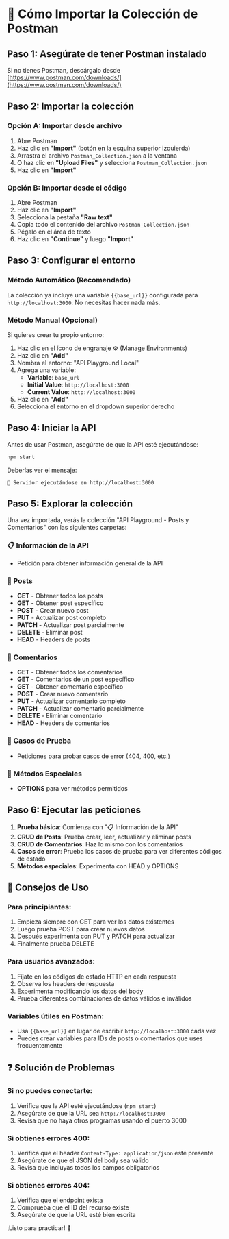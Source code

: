 # 📮 Cómo Importar la Colección de Postman

## Paso 1: Asegúrate de tener Postman instalado
Si no tienes Postman, descárgalo desde [https://www.postman.com/downloads/](https://www.postman.com/downloads/)

## Paso 2: Importar la colección

### Opción A: Importar desde archivo
1. Abre Postman
2. Haz clic en **"Import"** (botón en la esquina superior izquierda)
3. Arrastra el archivo `Postman_Collection.json` a la ventana
4. O haz clic en **"Upload Files"** y selecciona `Postman_Collection.json`
5. Haz clic en **"Import"**

### Opción B: Importar desde el código
1. Abre Postman
2. Haz clic en **"Import"**
3. Selecciona la pestaña **"Raw text"**
4. Copia todo el contenido del archivo `Postman_Collection.json`
5. Pégalo en el área de texto
6. Haz clic en **"Continue"** y luego **"Import"**

## Paso 3: Configurar el entorno

### Método Automático (Recomendado)
La colección ya incluye una variable `{{base_url}}` configurada para `http://localhost:3000`. No necesitas hacer nada más.

### Método Manual (Opcional)
Si quieres crear tu propio entorno:
1. Haz clic en el ícono de engranaje ⚙️ (Manage Environments)
2. Haz clic en **"Add"**
3. Nombra el entorno: "API Playground Local"
4. Agrega una variable:
   - **Variable**: `base_url`
   - **Initial Value**: `http://localhost:3000`
   - **Current Value**: `http://localhost:3000`
5. Haz clic en **"Add"**
6. Selecciona el entorno en el dropdown superior derecho

## Paso 4: Iniciar la API
Antes de usar Postman, asegúrate de que la API esté ejecutándose:

```bash
npm start
```

Deberías ver el mensaje:
```
🚀 Servidor ejecutándose en http://localhost:3000
```

## Paso 5: Explorar la colección

Una vez importada, verás la colección "API Playground - Posts y Comentarios" con las siguientes carpetas:

### 📋 Información de la API
- Petición para obtener información general de la API

### 📝 Posts
- **GET** - Obtener todos los posts
- **GET** - Obtener post específico
- **POST** - Crear nuevo post
- **PUT** - Actualizar post completo
- **PATCH** - Actualizar post parcialmente
- **DELETE** - Eliminar post
- **HEAD** - Headers de posts

### 💬 Comentarios
- **GET** - Obtener todos los comentarios
- **GET** - Comentarios de un post específico
- **GET** - Obtener comentario específico
- **POST** - Crear nuevo comentario
- **PUT** - Actualizar comentario completo
- **PATCH** - Actualizar comentario parcialmente
- **DELETE** - Eliminar comentario
- **HEAD** - Headers de comentarios

### 🧪 Casos de Prueba
- Peticiones para probar casos de error (404, 400, etc.)

### 🔧 Métodos Especiales
- **OPTIONS** para ver métodos permitidos

## Paso 6: Ejecutar las peticiones

1. **Prueba básica**: Comienza con "📋 Información de la API"
2. **CRUD de Posts**: Prueba crear, leer, actualizar y eliminar posts
3. **CRUD de Comentarios**: Haz lo mismo con los comentarios
4. **Casos de error**: Prueba los casos de prueba para ver diferentes códigos de estado
5. **Métodos especiales**: Experimenta con HEAD y OPTIONS

## 🎯 Consejos de Uso

### Para principiantes:
1. Empieza siempre con GET para ver los datos existentes
2. Luego prueba POST para crear nuevos datos
3. Después experimenta con PUT y PATCH para actualizar
4. Finalmente prueba DELETE

### Para usuarios avanzados:
1. Fíjate en los códigos de estado HTTP en cada respuesta
2. Observa los headers de respuesta
3. Experimenta modificando los datos del body
4. Prueba diferentes combinaciones de datos válidos e inválidos

### Variables útiles en Postman:
- Usa `{{base_url}}` en lugar de escribir `http://localhost:3000` cada vez
- Puedes crear variables para IDs de posts o comentarios que uses frecuentemente

## ❓ Solución de Problemas

### Si no puedes conectarte:
1. Verifica que la API esté ejecutándose (`npm start`)
2. Asegúrate de que la URL sea `http://localhost:3000`
3. Revisa que no haya otros programas usando el puerto 3000

### Si obtienes errores 400:
1. Verifica que el header `Content-Type: application/json` esté presente
2. Asegúrate de que el JSON del body sea válido
3. Revisa que incluyas todos los campos obligatorios

### Si obtienes errores 404:
1. Verifica que el endpoint exista
2. Comprueba que el ID del recurso existe
3. Asegúrate de que la URL esté bien escrita

¡Listo para practicar! 🎉 